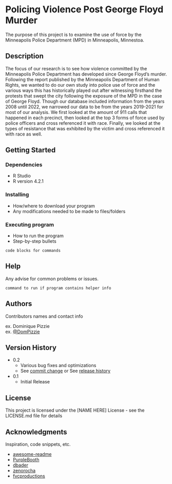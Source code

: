 # Policing Violence Post George Floyd Murder
The purpose of this project is to examine the use of force by the Minneapolis Police Department (MPD) in Minneapolis, Minnestoa. 

## Description

The focus of our research is to see how violence committed by the Minneapolis Police Department has developed since George Floyd’s murder. Following the report published by the Minneapolis Department of Human Rights, we wanted to do our own study into police use of force and the various ways this has historically played out after witnessing firsthand the protests that swept the city following the exposure of the MPD in the case of George Floyd. Though our database included information from the years 2008 until 2022, we narrowed our data to be from the years 2019-2021 for most of our analysis. We first looked at the amount of 911 calls that happened in each precinct, then looked at the top 3 forms of force used by police officers and cross referenced it with race. Finally, we looked at the types of resistance that was exhibited by the victim and cross referenced it with race as well.

## Getting Started

### Dependencies

* R Studio
* R version 4.2.1 

### Installing

* How/where to download your program
* Any modifications needed to be made to files/folders

### Executing program

* How to run the program
* Step-by-step bullets
```
code blocks for commands
```

## Help

Any advise for common problems or issues.
```
command to run if program contains helper info
```

## Authors

Contributors names and contact info

ex. Dominique Pizzie  
ex. [@DomPizzie](https://twitter.com/dompizzie)

## Version History

* 0.2
    * Various bug fixes and optimizations
    * See [commit change]() or See [release history]()
* 0.1
    * Initial Release

## License

This project is licensed under the [NAME HERE] License - see the LICENSE.md file for details

## Acknowledgments

Inspiration, code snippets, etc.
* [awesome-readme](https://github.com/matiassingers/awesome-readme)
* [PurpleBooth](https://gist.github.com/PurpleBooth/109311bb0361f32d87a2)
* [dbader](https://github.com/dbader/readme-template)
* [zenorocha](https://gist.github.com/zenorocha/4526327)
* [fvcproductions](https://gist.github.com/fvcproductions/1bfc2d4aecb01a834b46)
